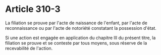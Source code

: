 # Article 310-3

La filiation se prouve par l'acte de naissance de l'enfant, par l'acte de reconnaissance ou par l'acte de notoriété constatant la possession d'état.

Si une action est engagée en application du chapitre III du présent titre, la filiation se prouve et se conteste par tous moyens, sous réserve de la recevabilité de l'action.
